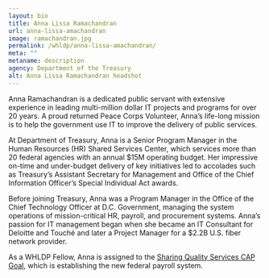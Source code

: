 ```yaml
---
layout: bio
title: Anna Lissa Ramachandran
url: anna-lissa-amachandran
image: ramachandran.jpg
permalink: /whldp/anna-lissa-amachandran/
meta: ""
metaname: description
agency: Department of the Treasury
alt: Anna Lissa Ramachandran headshot
---
```


Anna Ramachandran is a dedicated public servant with extensive experience in leading multi-million dollar IT projects and programs for over 20 years. A proud returned Peace Corps Volunteer, Anna’s life-long mission is to help the government use IT to improve the delivery of public services.

At Department of Treasury, Anna is a Senior Program Manager in the Human Resources (HR) Shared Services Center, which services more than 20 federal agencies with an annual $15M operating budget. Her impressive on-time and under-budget delivery of key initiatives led to accolades such as Treasury’s Assistant Secretary for Management and Office of the Chief Information Officer’s Special Individual Act awards.  

Before joining Treasury, Anna was a Program Manager in the Office of the Chief Technology Officer at D.C. Government, managing the system operations of mission-critical HR, payroll, and procurement systems. Anna’s passion for IT management began when she became an IT Consultant for Deloitte and Touché and later a Project Manager for a $2.2B U.S. fiber network provider.

As a WHLDP Fellow, Anna is assigned to the [Sharing Quality Services CAP Goal](https://www.performance.gov/CAP/sharing-quality-services/), which is establishing the new federal payroll system.
